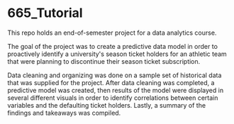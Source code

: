 # 665_Tutorial

This repo holds an end-of-semester project for a data analytics course. 

The goal of the project was to create a predictive data model in order to proactively identify a university's season ticket holders for an athletic team that were planning to discontinue their season ticket subscription. 

Data cleaning and organizing was done on a sample set of historical data that was supplied for the project. After data cleaning was completed, a predictive model was created, then results of the model were displayed in several different visuals in order to identify correlations between certain variables and the defaulting ticket holders. Lastly, a summary of the findings and takeaways was compiled.
